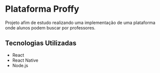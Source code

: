 # Plataforma Proffy

Projeto afim de estudo realizando uma implementação de uma plataforma onde alunos podem buscar por professores.

## Tecnologias Utilizadas
- React
- React Native
- Node.js

